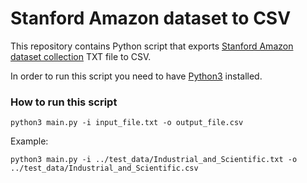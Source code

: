 # Stanford Amazon dataset to CSV
This repository contains Python script that exports [Stanford Amazon dataset collection](https://snap.stanford.edu/data/amazon/) TXT file to CSV.

In order to run this script you need to have [Python3](https://www.python.org/downloads/) installed.

### How to run this script
```
python3 main.py -i input_file.txt -o output_file.csv
```

Example:
```
python3 main.py -i ../test_data/Industrial_and_Scientific.txt -o ../test_data/Industrial_and_Scientific.csv
```
